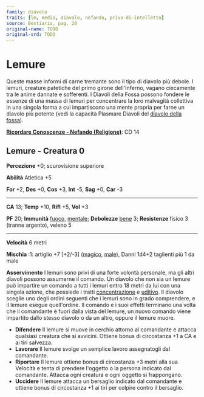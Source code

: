 ```yaml
---
family: diavolo
traits: [lm, media, diavolo, nefando, privo-di-intelletto]
source: Bestiario, pag. 20
original-name: TODO
original-srd: TODO
---
```


# Lemure

Queste masse informi di carne tremante sono il tipo di diavolo più debole. I
lemuri, creature patetiche del primo girone dell'Inferno, vagano ciecamente tra
le anime dannate e sofferenti. I Diavoli della Fossa possono fondere le essenze
di una massa di lemuri per concentrare la loro malvagità collettiva in una
singola forma a cui impartiscono una mente propria per farne un diavolo più
potente (vedi la capacità Plasmare Diavoli del
[diavolo della fossa](/creature/diavolo-della-fossa)).

**[Ricordare Conoscenze - Nefando (Religione)](/azioni/abilita/ricordare-conoscenze)**:
CD 14

## Lemure - Creatura 0

**Percezione** +0; scurovisione superiore

**Abilità** Atletica +5

**For** +2, **Des** +0, **Cos** +3, **Int** -5, **Sag** +0, **Car** -3

---

**CA** 13; **Temp** +10, **Rifl** +5, **Vol** +3

**PF** 20; **Immunità** [fuoco](/tratti/fuoco), [mentale](/tratti/mentale);
**Debolezze** [bene](/tratti/bene) 3; **Resistenze** fisico 3 (tranne argento),
veleno 5

---

**Velocità** 6 metri

**Mischia** :1: artiglio +7 \[+2/-3] ([magico](/tratti/magico),
[male](/tratti/male)), Danni 1d4+2 taglienti più 1 da male

**Asservimento** I lemuri sono privi di una forte volontà personale, ma gli
altri diavoli possono assumerne il comando. Un diavolo che non sia un lemure può
impartire un comando a tutti i lemuri entro 18 metri da lui con una singola
azione, che possiede i tratti [concentrazione](/tratti/concentrazione) e
[uditivo](/tratti/uditivo). Il diavolo sceglie uno degli ordini seguenti che i
lemuri sono in grado comprendere, e il lemure esegue quell'ordine. Il comando e
i suoi effetti terminano una volta che il comandante è fuori dalla vista del
lemure, un nuovo comando viene impartito dallo stesso diavolo o da un altro,
oppure il lemure muore.

- **Difendere** Il lemure si muove in cerchio attorno al comandante e attacca
  qualsiasi creatura che si avvicini. Ottiene bonus di circostanza +1 a CA e ai
  tiri salvezza.
- **Lavorare** Il lemure svolge un semplice lavoro assegnatogli dal comandante.
- **Riportare** Il lemure ottiene bonus di circostanza +3 metri alla sua
  Velocità e tenta di prendere l'oggetto o la persona indicato dal comandante.
  Attacca ogni creatura e ogni oggetto si frappongano.
- **Uccidere** Il lemure attacca un bersaglio indicato dal comandante e ottiene
  bonus di circostanza +1 ai tiri per colpire contro il bersaglio.
